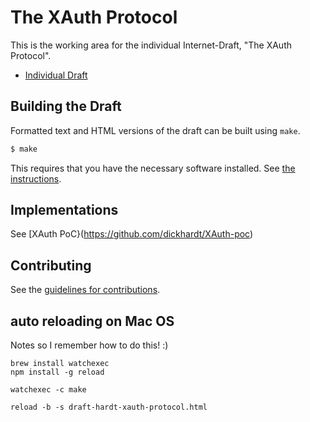 # The XAuth Protocol

This is the working area for the individual Internet-Draft, "The XAuth Protocol".

* [Individual Draft](https://tools.ietf.org/html/draft-hardt-xauth-protocol)

## Building the Draft

Formatted text and HTML versions of the draft can be built using `make`.

```sh
$ make
```

This requires that you have the necessary software installed.  See
[the instructions](https://github.com/martinthomson/i-d-template/blob/master/doc/SETUP.md).

## Implementations

See [XAuth PoC}(https://github.com/dickhardt/XAuth-poc)

## Contributing

See the
[guidelines for contributions](https://github.com/dickhardt/hardt-xauth-protocol/blob/master/CONTRIBUTING.md).

## auto reloading on Mac OS
Notes so I remember how to do this! :)

    brew install watchexec
    npm install -g reload

    watchexec -c make

    reload -b -s draft-hardt-xauth-protocol.html 
